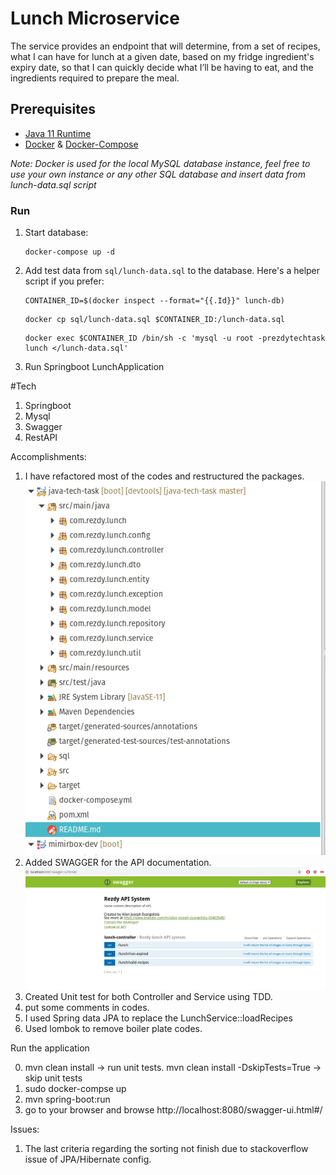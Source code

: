 # Lunch Microservice

The service provides an endpoint that will determine, from a set of recipes, what I can have for lunch at a given date, based on my fridge ingredient's expiry date, so that I can quickly decide what I’ll be having to eat, and the ingredients required to prepare the meal.

## Prerequisites

* [Java 11 Runtime](https://www.oracle.com/java/technologies/javase-jdk11-downloads.html)
* [Docker](https://docs.docker.com/get-docker/) & [Docker-Compose](https://docs.docker.com/compose/install/)

*Note: Docker is used for the local MySQL database instance, feel free to use your own instance or any other SQL database and insert data from lunch-data.sql script* 


### Run

1. Start database:

    ```
    docker-compose up -d
    ```
   
2. Add test data from  `sql/lunch-data.sql` to the database. Here's a helper script if you prefer:


    ```
    CONTAINER_ID=$(docker inspect --format="{{.Id}}" lunch-db)
    ```
    
    ```
    docker cp sql/lunch-data.sql $CONTAINER_ID:/lunch-data.sql
    ```
    
    ```
    docker exec $CONTAINER_ID /bin/sh -c 'mysql -u root -prezdytechtask lunch </lunch-data.sql'
    ```
    
3. Run Springboot LunchApplication


#Tech

1. Springboot
2. Mysql
3. Swagger
4. RestAPI

Accomplishments:

1. I have refactored most of the codes and restructured the packages.
![alt text](https://github.com/eallanjoseph123/java-tech-task/blob/master/docs/rezdy-package-structure.png?raw=true)
2. Added SWAGGER for the API documentation.
![alt text](https://github.com/eallanjoseph123/java-tech-task/blob/master/docs/swagger.png?raw=true)
3. Created Unit test for both Controller and Service using TDD.
4. put some comments in codes.
5. I used Spring data JPA to replace the LunchService::loadRecipes
6. Used lombok to remove boiler plate codes.

Run the application

0. mvn clean install -> run unit tests.
   mvn clean install -DskipTests=True -> skip unit tests
1. sudo docker-compse up
2. mvn spring-boot:run 
3. go to your browser and browse http://localhost:8080/swagger-ui.html#/





Issues:

1. The last criteria regarding the sorting not finish due to stackoverflow issue of JPA/Hibernate config.
